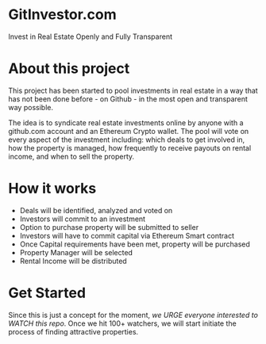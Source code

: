 # GitInvestor.com
Invest in Real Estate Openly and Fully Transparent

# About this project
This project has been started to pool investments in real estate in a way
that has not been done before - on Github - in the most open and transparent
way possible.

The idea is to syndicate real estate investments online by anyone with a github.com
account and an Ethereum Crypto wallet.  The pool will vote on every aspect of the investment
including: which deals to get involved in, how the property is managed, how frequently to receive
payouts on rental income, and when to sell the property.

# How it works
* Deals will be identified, analyzed and voted on
* Investors will commit to an investment
* Option to purchase property will be submitted to seller
* Investors will have to commit capital via Ethereum Smart contract
* Once Capital requirements have been met, property will be purchased
* Property Manager will be selected
* Rental Income will be distributed

# Get Started
Since this is just a concept for the moment, *we URGE everyone interested to WATCH this repo*.
Once we hit 100+ watchers, we will start initiate the process of finding attractive properties.
